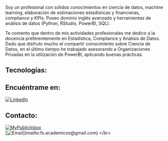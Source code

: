 Soy un profesional con sólidos conocimientos en ciencia de datos, machine learning, elaboración de estimaciones estadísticas y financieras, compliance y KPIs. Poseo dominio inglés avanzado y herramientas de análisis de datos (Python, RStudio, PowerBI, SQL).

Te comento que dentro de mis actividades profesionales me dedico a la docencia preferentemente en Estadistica, Compliance y Análisis de Datos. Dado que disfruto mucho el compartir conocimiento sobre Ciencia de Datos, en el último tiempo he trabajado asesorando a Organizaciones Privadas en la utilización de PowerBI, aplicando buenas prácticas.


## Tecnologías:


## Encuéntrame en:

[![LinkedIn](https://img.shields.io/badge/LinkedIn-Freddy_Sanchez-0077B5?style=for-the-badge&logo=linkedin&logoColor=white&labelColor=101010)](https://www.linkedin.com/in/freddy-sanchez-vallejos/) 



## Contacto:

[![MyPublicInbox](https://img.shields.io/badge/MyPublicInbox-Gracias!-orange?style=for-the-badge&logo=Microsoft+Outlook&logoColor=white&labelColor=101010)](https://managementcl.blogspot.com/)
</br>
[![Email](https://img.shields.io/badge/gmail-email_personal_(respuesta_Rápida)-D14836?style=for-the-badge&logo=gmail&logoColor=white&labelColor=101010)](mailto:fs.academicos@gmail.com)
</br>

</br>

